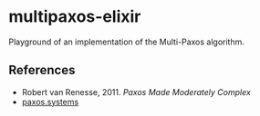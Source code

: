 # multipaxos-elixir

Playground of an implementation of the Multi-Paxos algorithm.

## References

- Robert van Renesse, 2011. _Paxos Made Moderately Complex_
- [paxos.systems](http://paxos.systems)